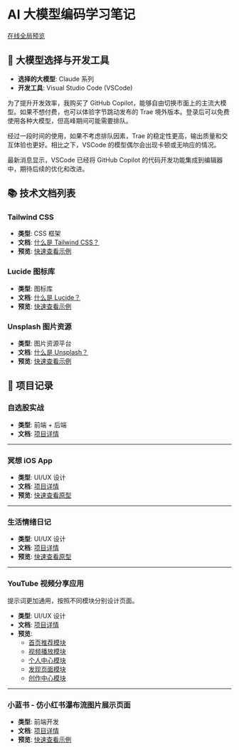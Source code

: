 # AI 大模型编码学习笔记

[在线全局预览](https://ttf248.github.io/ai-coding-demo)

## 🌟 大模型选择与开发工具

- **选择的大模型**: Claude 系列
- **开发工具**: Visual Studio Code (VSCode)

为了提升开发效率，我购买了 GitHub Copilot，能够自由切换市面上的主流大模型。如果不想付费，也可以体验字节跳动发布的 Trae 境外版本。登录后可以免费使用各种大模型，但高峰期间可能需要排队。

经过一段时间的使用，如果不考虑排队因素，Trae 的稳定性更高，输出质量和交互体验也更好。相比之下，VSCode 的模型偶尔会出现卡顿或无响应的情况。

最新消息显示，VSCode 已经将 GitHub Copilot 的代码开发功能集成到编辑器中，期待后续的优化和改进。

## 📚 技术文档列表

### Tailwind CSS

- **类型**: CSS 框架
- **文档**: [什么是 Tailwind CSS？](docs/tailwindcss/Readme.md)
- **预览**: [快速查看示例](docs/tailwindcss/what-is-tailwindcss-demo.html)

### Lucide 图标库

- **类型**: 图标库
- **文档**: [什么是 Lucide？](docs/lucide/Readme.md)
- **预览**: [快速查看示例](docs/lucide/what-is-lucide-demo.html)

### Unsplash 图片资源

- **类型**: 图片资源平台
- **文档**: [什么是 Unsplash？](docs/unsplash/Readme.md)
- **预览**: [快速查看示例](docs/unsplash/what-is-unsplash-demo.html)

## 📸 项目记录

### 自选股实战

- **类型**: 前端 + 后端
- **文档**: [项目详情](stock-watching-system/Readme.md)

---

### 冥想 iOS App

- **类型**: UI/UX 设计
- **文档**: [项目详情](ui-ux-ios-meditation-app/Readme.md)
- **预览**: [快速查看原型](ui-ux-ios-meditation-app/meditation-app-prototype.html)

---

### 生活情绪日记

- **类型**: UI/UX 设计
- **文档**: [项目详情](ui-ux-ios-life-assistant-app/Readme.md)
- **预览**: [快速查看原型](ui-ux-ios-life-assistant-app/canghe_app_prototype.html)

---

### YouTube 视频分享应用

提示词更加通用，按照不同模块分别设计页面。

- **类型**: UI/UX 设计
- **文档**: [项目详情](ui-ux-common/Readme.md)
- **预览**: 
  - [首页推荐模块](ui-ux-common/youtube-app-homepage.html)
  - [视频播放模块](ui-ux-common/youtube-app-player.html)
  - [个人中心模块](ui-ux-common/youtube-app-profile.html)
  - [发现页面模块](ui-ux-common/youtube-app-discover.html)
  - [创作中心模块](ui-ux-common/youtube-app-creator.html)

---

### 小蓝书 - 仿小红书瀑布流图片展示页面

- **类型**: 前端开发
- **文档**: [项目详情](ui-ux-redbook-waterfall-images/README.md)
- **预览**: [快速查看示例](ui-ux-redbook-waterfall-images/dist/index.html)